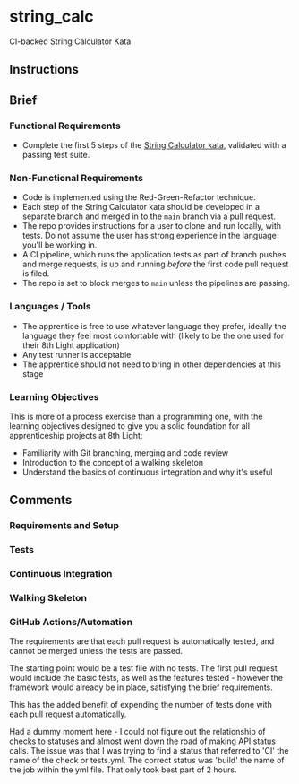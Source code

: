 # string_calc
CI-backed String Calculator Kata

## Instructions

## Brief

### Functional Requirements

- Complete the first 5 steps of the [String Calculator kata](https://osherove.com/tdd-kata-1), validated with a passing test suite.

### Non-Functional Requirements

- Code is implemented using the Red-Green-Refactor technique.
- Each step of the String Calculator kata should be developed in a separate branch and merged in to the `main` branch via a pull request.
- The repo provides instructions for a user to clone and run locally, with tests. Do not assume the user has strong experience in the language you'll be working in.
- A CI pipeline, which runs the application tests as part of branch pushes and merge requests, is up and running _before_ the first code pull request is filed.
- The repo is set to block merges to `main` unless the pipelines are passing.

### Languages / Tools

- The apprentice is free to use whatever language they prefer, ideally the language they feel most comfortable with (likely to be the one used for their 8th Light application)
- Any test runner is acceptable
- The apprentice should not need to bring in other dependencies at this stage

 ### Learning Objectives

This is more of a process exercise than a programming one, with the learning objectives designed to give you a solid foundation for all apprenticeship projects at 8th Light:

- Familiarity with Git branching, merging and code review
- Introduction to the concept of a walking skeleton
- Understand the basics of continuous integration and why it's useful

## Comments

### Requirements and Setup

### Tests

### Continuous Integration

### Walking Skeleton

### GitHub Actions/Automation

The requirements are that each pull request is automatically tested, and cannot be merged unless the tests are passed.

The starting point would be a test file with no tests. The first pull request would include the basic tests, as well as the features tested - however the framework would already be in place, satisfying the brief requirements. 

This has the added benefit of expending the number of tests done with each pull request automatically.

Had a dummy moment here - I could not figure out the relationship of checks to statuses and almost went down the road of making API status calls. The issue was that I was trying to find a status that referred to 'CI' the name of the check or tests.yml. The correct status was 'build' the name of the job within the yml file. That only took best part of 2 hours. 